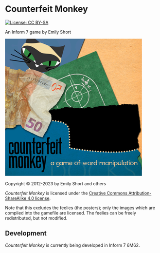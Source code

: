 # Counterfeit Monkey

[![License: CC BY-SA](https://img.shields.io/badge/license-CC_BY--SA-brightgreen.svg)](http://creativecommons.org/licenses/by-sa/4.0/)

An Inform 7 game by Emily Short

<img src="https://raw.githubusercontent.com/i7/counterfeit-monkey/master/Counterfeit%20Monkey.materials/Cover.png" width=450px alt="A collage with a cat, a crumpled 50 Euro bill, some secret plans and a city map." />

Copyright © 2012-2023 by Emily Short and others

*Counterfeit Monkey* is licensed under the [Creative Commons Attribution-ShareAlike 4.0 license](http://creativecommons.org/licenses/by-sa/4.0/).

Note that this excludes the feelies (the posters); only the images which are complied into the gamefile are licensed. The feelies can be freely redistributed, but not modified.

## Development

*Counterfeit Monkey* is currently being developed in Inform 7 6M62.
